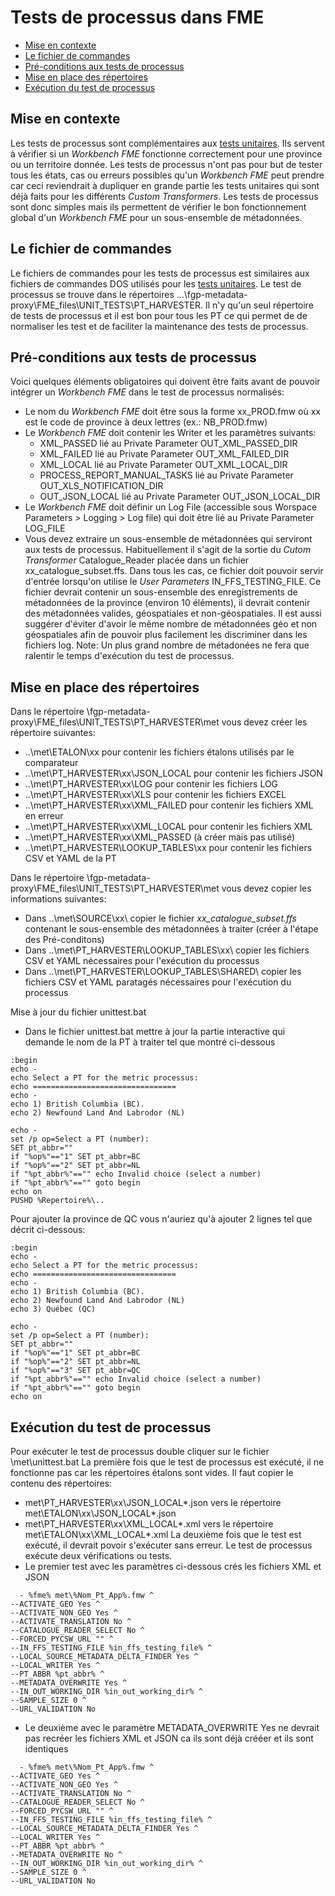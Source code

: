 # Tests de processus dans FME

- [Mise en contexte](#Mise-en-contexte)
- [Le fichier de commandes](#Le-fichier-de-commandes)
- [Pré-conditions aux tests de processus](#Pré-conditions-aux-tests-de-processus)
- [Mise en place des répertoires](#Mise-en-place-des-répertoires)
- [Exécution du test de processus](#Exécution-du-test-de-processus)

## Mise en contexte

Les tests de processus sont complémentaires aux [tests unitaires](https://github.com/federal-geospatial-platform/fgp-metadata-proxy/blob/master/docs/Tests%20Unitaires.md).  Ils servent à vérifier si un _Workbench FME_ fonctionne correctement pour une province ou un territoire donnée.  Les tests de processus n'ont pas pour but de tester tous les états, cas ou erreurs possibles qu'un _Workbench FME_ peut prendre car ceci reviendrait à dupliquer en grande partie les tests unitaires qui sont déjà faits pour les différents _Custom Transformers_.  Les tests de processus sont donc simples mais ils permettent de vérifier le bon fonctionnement global d'un _Workbench FME_ pour un sous-ensemble de métadonnées.

## Le fichier de commandes

Le fichiers de commandes pour les tests de processus est similaires aux fichiers de commandes DOS utilisés pour les [tests unitaires](https://github.com/federal-geospatial-platform/fgp-metadata-proxy/blob/master/docs/Tests%20Unitaires.md). Le test de processus se trouve dans le répertoires ...\fgp-metadata-proxy\FME_files\UNIT_TESTS\PT_HARVESTER. Il n'y qu'un seul répertoire de tests de processus et il est bon pour tous les PT ce qui permet de de normaliser les test et de faciliter la maintenance des tests de processus.

## Pré-conditions aux tests de processus

Voici quelques éléments obligatoires qui doivent être faits avant de pouvoir intégrer un _Workbench FME_ dans le test de processus normalisés:

  - Le nom du _Workbench FME_ doit être sous la forme xx_PROD.fmw où xx est le code de province à deux lettres (ex.: NB_PROD.fmw)
  - Le _Workbench FME_ doit contenir les Writer et les paramètres suivants:
    - XML_PASSED lié au Private Parameter OUT_XML_PASSED_DIR
    - XML_FAILED lié au Private Parameter OUT_XML_FAILED_DIR
    - XML_LOCAL lié au Private Parameter OUT_XML_LOCAL_DIR
    - PROCESS_REPORT_MANUAL_TASKS lié au Private Parameter OUT_XLS_NOTIFICATION_DIR
    - OUT_JSON_LOCAL lié au Private Parameter OUT_JSON_LOCAL_DIR
  - Le _Workbench FME_ doit définir un Log File (accessible sous Worspace Parameters > Logging > Log file) qui doit être lié au Private Parameter LOG_FILE
  - Vous devez extraire un sous-ensemble de métadonnées qui serviront aux tests de processus. Habituellement il s'agit de la sortie du _Cutom Transformer_ Catalogue_Reader placée dans un fichier xx_catalogue_subset.ffs.  Dans tous les cas, ce fichier doit pouvoir servir d'entrée lorsqu'on utilise le _User Parameters_ IN_FFS_TESTING_FILE.  Ce fichier devrait contenir un sous-ensemble des enregistrements de métadonnées de la province (environ 10 éléments), il devrait contenir des métadonnées valides, géospatiales et non-géospatiales. Il est aussi suggérer d'éviter d'avoir le même nombre de métadonnées géo et non géospatiales afin de pouvoir plus facilement les discriminer dans les fichiers log.  Note: Un plus grand nombre de métadonées ne fera que ralentir le temps d'exécution du test de processus.

## Mise en place des répertoires

Dans le répertoire \fgp-metadata-proxy\FME_files\UNIT_TESTS\PT_HARVESTER\met vous devez créer les répertoire suivantes:

  - ..\met\ETALON\xx pour contenir les fichiers étalons utilisés par le comparateur
  - ..\met\PT_HARVESTER\xx\JSON_LOCAL pour contenir les fichiers JSON
  - ..\met\PT_HARVESTER\xx\LOG pour contenir les fichiers LOG
  - ..\met\PT_HARVESTER\xx\XLS pour contenir les fichiers EXCEL
  - ..\met\PT_HARVESTER\xx\XML_FAILED pour contenir les fichiers XML en erreur
  - ..\met\PT_HARVESTER\xx\XML_LOCAL pour contenir les fichiers XML
  - ..\met\PT_HARVESTER\xx\XML_PASSED (à créer mais pas utilisé)
  - ..\met\PT_HARVESTER\LOOKUP_TABLES\xx pour contenir les fichiers CSV et YAML de la PT

Dans le répertoire \fgp-metadata-proxy\FME_files\UNIT_TESTS\PT_HARVESTER\met vous devez copier les informations suivantes:

  - Dans ..\met\SOURCE\xx\ copier le fichier _xx_catalogue_subset.ffs_ contenant le sous-ensemble des métadonnées à traiter (créer à l'étape des Pré-conditons)
  - Dans ..\met\PT_HARVESTER\LOOKUP_TABLES\xx\ copier les fichiers CSV et YAML nécessaires pour l'exécution du processus
  - Dans ..\met\PT_HARVESTER\LOOKUP_TABLES\SHARED\ copier les fichiers CSV et YAML paratagés nécessaires pour l'exécution du processus

Mise à jour du fichier unittest.bat

  - Dans le fichier unittest.bat mettre à jour la partie interactive qui demande le nom de la PT à traiter tel que montré ci-dessous

```DOS
:begin
echo - 
echo Select a PT for the metric processus:
echo ================================
echo -
echo 1) British Columbia (BC).
echo 2) Newfound Land And Labrodor (NL)

echo -
set /p op=Select a PT (number):
SET pt_abbr=""
if "%op%"=="1" SET pt_abbr=BC
if "%op%"=="2" SET pt_abbr=NL
if "%pt_abbr%"=="" echo Invalid choice (select a number)
if "%pt_abbr%"=="" goto begin
echo on
PUSHD %Repertoire%\..
```

Pour ajouter la province de QC vous n'auriez qu'à ajouter 2 lignes tel que décrit ci-dessous: 
```DOS
:begin
echo - 
echo Select a PT for the metric processus:
echo ================================
echo -
echo 1) British Columbia (BC).
echo 2) Newfound Land And Labrodor (NL)
echo 3) Québec (QC)

echo -
set /p op=Select a PT (number):
SET pt_abbr=""
if "%op%"=="1" SET pt_abbr=BC
if "%op%"=="2" SET pt_abbr=NL
if "%op%"=="3" SET pt_abbr=QC
if "%pt_abbr%"=="" echo Invalid choice (select a number)
if "%pt_abbr%"=="" goto begin
echo on
```

## Exécution du test de processus

Pour exécuter le test de processus double cliquer sur le fichier \met\unittest.bat
La première fois que le test de processus est exécuté, il ne fonctionne pas car les répertoires étalons sont vides. Il faut copier le contenu des répertoires:
  - met\PT_HARVESTER\xx\JSON_LOCAL\*.json vers le répertoire met\ETALON\xx\JSON_LOCAL\*.json
  - met\PT_HARVESTER\xx\XML_LOCAL\*.xml vers le répertoire met\ETALON\xx\XML_LOCAL\*.xml
La deuxième fois que le test est exécuté, il devrait povoir s'exécuter sans erreur.
Le test de processus exécute deux vérifications ou tests.
  - Le premier test avec les paramètres ci-dessous crés les fichiers XML et JSON
```DOS
  - %fme% met\%Nom_Pt_App%.fmw ^
--ACTIVATE_GEO Yes ^
--ACTIVATE_NON_GEO Yes ^
--ACTIVATE_TRANSLATION No ^
--CATALOGUE_READER_SELECT No ^
--FORCED_PYCSW_URL "" ^
--IN_FFS_TESTING_FILE %in_ffs_testing_file% ^
--LOCAL_SOURCE_METADATA_DELTA_FINDER Yes ^
--LOCAL_WRITER Yes ^
--PT_ABBR %pt_abbr% ^
--METADATA_OVERWRITE Yes ^
--IN_OUT_WORKING_DIR %in_out_working_dir% ^
--SAMPLE_SIZE 0 ^
--URL_VALIDATION No
```
  - Le deuxième avec le paramètre METADATA_OVERWRITE Yes ne devrait pas recréer les fichiers XML et JSON ca ils sont déjà crééer et ils sont identiques
```DOS
  - %fme% met\%Nom_Pt_App%.fmw ^
--ACTIVATE_GEO Yes ^
--ACTIVATE_NON_GEO Yes ^
--ACTIVATE_TRANSLATION No ^
--CATALOGUE_READER_SELECT No ^
--FORCED_PYCSW_URL "" ^
--IN_FFS_TESTING_FILE %in_ffs_testing_file% ^
--LOCAL_SOURCE_METADATA_DELTA_FINDER Yes ^
--LOCAL_WRITER Yes ^
--PT_ABBR %pt_abbr% ^
--METADATA_OVERWRITE No ^
--IN_OUT_WORKING_DIR %in_out_working_dir% ^
--SAMPLE_SIZE 0 ^
--URL_VALIDATION No
```